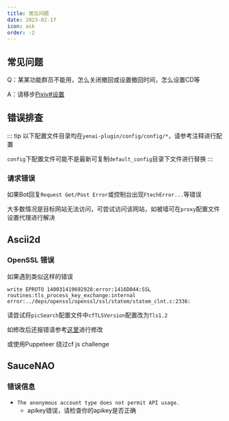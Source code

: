 ```yaml
---
title: 常见问题
date: 2023-02-17
icon: ask
order: -2
---
```



## 常见问题
Q：某某功能群员不能用，怎么关闭撤回或设置撤回时间，怎么设置CD等

A：请移步[Pixiv#设置](./features/Pixiv#设置)

## 错误排查

::: tip
以下配置文件目录均在`yenai-plugin/config/config/*`，请参考注释进行配置

`config`下配置文件可能不是最新可复制`default_config`目录下文件进行替换
:::

### 请求错误
如果Bot回复`Request Get/Post Error`或控制台出现`FtechError...`等错误

大多数情况是目标网站无法访问，可尝试访问该网站，如被墙可在`proxy`配置文件设置代理进行解决

## Ascii2d
### OpenSSL 错误
如果遇到类似这样的错误

```
write EPROTO 140031419692928:error:1416D044:SSL routines:tls_process_key_exchange:internal error:../deps/openssl/openssl/ssl/statem/statem_clnt.c:2336:
```

请尝试将`picSearch`配置文件中`cfTLSVersion`配置改为`Tls1.2`

如修改后还报错请参考[这里](https://github.com/Tsuk1ko/cq-picsearcher-bot/wiki/%E5%B8%B8%E8%A7%81%E9%97%AE%E9%A2%98#ascii2d)进行修改

或使用Puppeteer 绕过cf js challenge
  
## SauceNAO
### 错误信息
- `
The anonymous account type does not permit API usage.
`
  - apikey错误，请检查你的apikey是否正确
